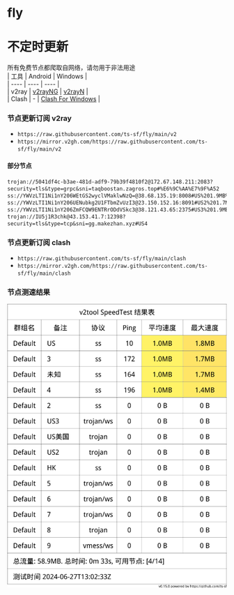 # fly
# 不定时更新
所有免费节点都爬取自网络，请勿用于非法用途  
|  工具  | Android  | Windows  |  
|  ----  | ----   | ----  |  
| v2ray  | [v2rayNG](https://github.com/2dust/v2rayNG/releases) | [v2rayN](https://github.com/2dust/v2rayN/releases) |  
| Clash  | - | [Clash For Windows](https://github.com/2dust/clashN/releases) | 
  
### 节点更新订阅  v2ray
- `https://raw.githubusercontent.com/ts-sf/fly/main/v2`  
- `https://mirror.v2gh.com/https://raw.githubusercontent.com/ts-sf/fly/main/v2`  

#### 部分节点  
``` 
trojan://5041df4c-b3ae-481d-adf9-79b39f4810f2@172.67.148.211:2083?security=tls&type=grpc&sni=taqboostan.zagros.top#%E6%9C%AA%E7%9F%A52
ss://YWVzLTI1Ni1nY206WEtGS2wyclVMaklwNzQ=@38.68.135.19:8008#US%201.9MB%2Fs
ss://YWVzLTI1Ni1nY206UENubkg2U1FTbmZvUzI3@23.150.152.16:8091#US2%201.7MB%2Fs
ss://YWVzLTI1Ni1nY206ZmFCQW9ENTRrODdVSkc3@38.121.43.65:2375#US3%201.9MB%2Fs
trojan://IU5j1R3chk@43.153.41.7:12398?security=tls&type=tcp&sni=gg.makezhan.xyz#US4
```
### 节点更新订阅  clash
- `https://raw.githubusercontent.com/ts-sf/fly/main/clash`  
- `https://mirror.v2gh.com/https://raw.githubusercontent.com/ts-sf/fly/main/clash`  

### 节点测速结果
![image](traffic.png)
